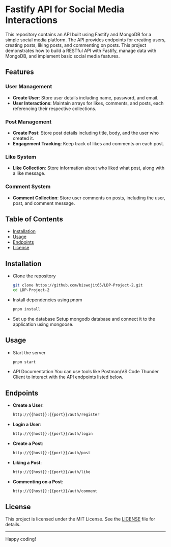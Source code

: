 # Fastify API for Social Media Interactions

This repository contains an API built using Fastify and MongoDB for a simple social media platform. The API provides endpoints for creating users, creating posts, liking posts, and commenting on posts. This project demonstrates how to build a RESTful API with Fastify, manage data with MongoDB, and implement basic social media features.

## Features

### User Management
- **Create User**: Store user details including name, password, and email.
- **User Interactions**: Maintain arrays for likes, comments, and posts, each referencing their respective collections.

### Post Management
- **Create Post**: Store post details including title, body, and the user who created it.
- **Engagement Tracking**: Keep track of likes and comments on each post.

### Like System
- **Like Collection**: Store information about who liked what post, along with a like message.

### Comment System
- **Comment Collection**: Store user comments on posts, including the user, post, and comment message.
## Table of Contents

- [Installation](#installation)
- [Usage](#usage)
- [Endpoints](#endpoints)
- [License](#license)

## Installation

- Clone the repository
  ```bash
  git clone https://github.com/biswojit65/LDP-Project-2.git
  cd LDP-Project-2
  ```
- Install dependencies using pnpm
  ```bash
  pnpm install
  ```
- Set up the database
  Setup mongodb database and connect it to the application using mongoose.

## Usage

- Start the server
  ```bash
  pnpm start
  ```
- API Documentation
  You can use tools like Postman/VS Code Thunder Client to interact with the API endpoints listed below.

## Endpoints

- **Create a User**:
  ```bash
  http://{{host}}:{{port}}/auth/register
  ```
- **Login a User**:
  ```bash
  http://{{host}}:{{port}}/auth/login
  ```
- **Create a Post**:
  ```bash
  http://{{host}}:{{port}}/auth/post
  ```
- **Liking a Post**:
  ```bash
  http://{{host}}:{{port}}/auth/like
  ```
- **Commenting on a Post**:
  ```bash
  http://{{host}}:{{port}}/auth/comment
  ```

## License

This project is licensed under the MIT License. See the [LICENSE](LICENSE) file for details.

---


Happy coding!

